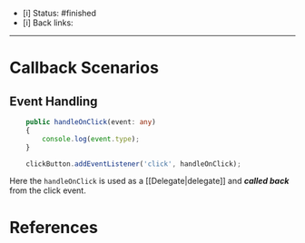 - [i] Status: #finished  
- [i] Back links: 
___
# Callback Scenarios

## Event Handling

```ts
    public handleOnClick(event: any)
    {
        console.log(event.type);
    }

    clickButton.addEventListener('click', handleOnClick);
```

Here the `handleOnClick` is used as a [[Delegate|delegate]] and ***called back*** from the click event.
# References